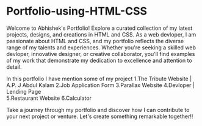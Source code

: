 # Portfolio-using-HTML-CSS

Welcome to Abhishek's Portfolio! Explore a curated collection of my latest projects,  designs, and creations in HTML and CSS. As a web devloper, I am  passionate about HTML and CSS, and my portfolio reflects the diverse range of my talents and experiences.  Whether you're seeking a skilled web devloper, innovative designer, or creative collaborator,  you'll find examples of my work that demonstrate my dedication to excellence and attention to detail.

In this portfolio I have mention some of my project 
1.The Tribute Website | A.P. J Abdul Kalam 
2.Job Application Form 
3.Parallax Website 
4.Devloper | Lending Page  
5.Restaurant Website
6.Calculator 

Take a journey through my portfolio and discover how I can contribute to your next project or venture. Let's create something remarkable together!!
